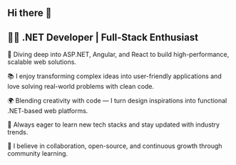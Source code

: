 ## Hi there 👋


## 👨‍💻 .NET Developer | Full-Stack Enthusiast

🚀 Diving deep into ASP.NET, Angular, and React to build high-performance, scalable web solutions.

📚 I enjoy transforming complex ideas into user-friendly applications and love solving real-world problems with clean code.

🌍 Blending creativity with code — I turn design inspirations into functional .NET-based web platforms.

🎯 Always eager to learn new tech stacks and stay updated with industry trends.

🤝 I believe in collaboration, open-source, and continuous growth through community learning.



